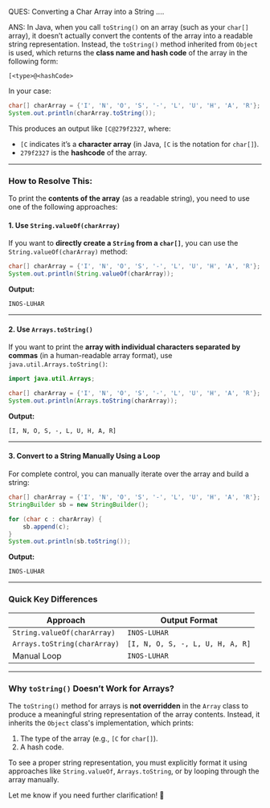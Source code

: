 QUES: Converting a Char Array into a String ....

ANS: In Java, when you call `toString()` on an array (such as your `char[]` array), it doesn’t actually convert the contents of the array into a readable string representation. Instead, the `toString()` method inherited from `Object` is used, which returns the **class name and hash code** of the array in the following form:
```
[<type>@<hashCode>
```

In your case:
```java
char[] charArray = {'I', 'N', 'O', 'S', '-', 'L', 'U', 'H', 'A', 'R'};
System.out.println(charArray.toString());
```

This produces an output like `[C@279f2327`, where:
- `[C` indicates it’s a **character array** (in Java, `[C` is the notation for `char[]`).
- `279f2327` is the **hashcode** of the array.

---

### **How to Resolve This:**
To print the **contents of the array** (as a readable string), you need to use one of the following approaches:

#### **1. Use `String.valueOf(charArray)`**
If you want to **directly create a `String` from a `char[]`**, you can use the `String.valueOf(charArray)` method:
```java
char[] charArray = {'I', 'N', 'O', 'S', '-', 'L', 'U', 'H', 'A', 'R'};
System.out.println(String.valueOf(charArray));
```

**Output:**
```
INOS-LUHAR
```

---

#### **2. Use `Arrays.toString()`**
If you want to print the **array with individual characters separated by commas** (in a human-readable array format), use `java.util.Arrays.toString()`:
```java
import java.util.Arrays;

char[] charArray = {'I', 'N', 'O', 'S', '-', 'L', 'U', 'H', 'A', 'R'};
System.out.println(Arrays.toString(charArray));
```

**Output:**
```
[I, N, O, S, -, L, U, H, A, R]
```

---

#### **3. Convert to a String Manually Using a Loop**
For complete control, you can manually iterate over the array and build a string:
```java
char[] charArray = {'I', 'N', 'O', 'S', '-', 'L', 'U', 'H', 'A', 'R'};
StringBuilder sb = new StringBuilder();

for (char c : charArray) {
    sb.append(c);
}
System.out.println(sb.toString());
```

**Output:**
```
INOS-LUHAR
```

---

### **Quick Key Differences**
| Approach                      | Output Format             |
|-------------------------------|---------------------------|
| `String.valueOf(charArray)`   | `INOS-LUHAR`             |
| `Arrays.toString(charArray)`  | `[I, N, O, S, -, L, U, H, A, R]` |
| Manual Loop                   | `INOS-LUHAR`             |

---

### Why `toString()` Doesn’t Work for Arrays?
The `toString()` method for arrays is **not overridden** in the `Array` class to produce a meaningful string representation of the array contents. Instead, it inherits the `Object` class's implementation, which prints:
1. The type of the array (e.g., `[C` for `char[]`).
2. A hash code.

To see a proper string representation, you must explicitly format it using approaches like `String.valueOf`, `Arrays.toString`, or by looping through the array manually.

Let me know if you need further clarification! 🚀